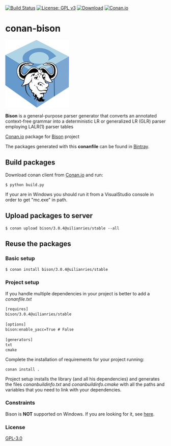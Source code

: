 [![Build Status](https://travis-ci.org/uilianries/conan-bison.svg?branch=release/3.0.4)](https://travis-ci.org/uilianries/conan-bison)
[![License: GPL v3](https://img.shields.io/badge/License-GPL%20v3-red.svg)](http://www.gnu.org/licenses/gpl-3.0)
[![Download](https://api.bintray.com/packages/uilianries/conan/bison%3Auilianries/images/download.svg?version=3.0.4%3Astable)](https://bintray.com/uilianries/conan/bison%3Auilianries/3.0.4%3Astable/link)
[![Conan.io](https://img.shields.io/badge/conan.io-bison%2F3.0.4-green.svg?logo=data:image/png;base64%2CiVBORw0KGgoAAAANSUhEUgAAAA4AAAAOCAMAAAAolt3jAAAA1VBMVEUAAABhlctjlstkl8tlmMtlmMxlmcxmmcxnmsxpnMxpnM1qnc1sn85voM91oM11oc1xotB2oc56pNF6pNJ2ptJ8ptJ8ptN9ptN8p9N5qNJ9p9N9p9R8qtOBqdSAqtOAqtR%2BrNSCrNJ/rdWDrNWCsNWCsNaJs9eLs9iRvNuVvdyVv9yXwd2Zwt6axN6dxt%2Bfx%2BChyeGiyuGjyuCjyuGly%2BGlzOKmzOGozuKoz%2BKqz%2BOq0OOv1OWw1OWw1eWx1eWy1uay1%2Baz1%2Baz1%2Bez2Oe02Oe12ee22ujUGwH3AAAAAXRSTlMAQObYZgAAAAFiS0dEAIgFHUgAAAAJcEhZcwAACxMAAAsTAQCanBgAAAAHdElNRQfgBQkREyOxFIh/AAAAiklEQVQI12NgAAMbOwY4sLZ2NtQ1coVKWNvoc/Eq8XDr2wB5Ig62ekza9vaOqpK2TpoMzOxaFtwqZua2Bm4makIM7OzMAjoaCqYuxooSUqJALjs7o4yVpbowvzSUy87KqSwmxQfnsrPISyFzWeWAXCkpMaBVIC4bmCsOdgiUKwh3JojLgAQ4ZCE0AMm2D29tZwe6AAAAAElFTkSuQmCC)](http://www.conan.io/source/bison/3.0.4/uilianries/stable)

# conan-bison

![Conan Bison](conan-bison.png)

**Bison** is a general-purpose parser generator that converts an annotated context-free grammar into a deterministic LR or generalized LR (GLR) parser employing LALR(1) parser tables

[Conan.io](https://conan.io) package for [Bison](https://www.gnu.org/software/bison/) project

The packages generated with this **conanfile** can be found in [Bintray](https://bintray.com/uilianries/conan/bison%3Auilianries).

## Build packages

Download conan client from [Conan.io](https://conan.io) and run:

    $ python build.py

If your are in Windows you should run it from a VisualStudio console in order to get "mc.exe" in path.

## Upload packages to server

    $ conan upload bison/3.0.4@uilianries/stable --all

## Reuse the packages

### Basic setup

    $ conan install bison/3.0.4@uilianries/stable

### Project setup

If you handle multiple dependencies in your project is better to add a *conanfile.txt*

    [requires]
    bison/3.0.4@uilianries/stable

    [options]
    bison:enable_yacc=True # False

    [generators]
    txt
    cmake

Complete the installation of requirements for your project running:</small></span>

    conan install .

Project setup installs the library (and all his dependencies) and generates the files *conanbuildinfo.txt* and *conanbuildinfo.cmake* with all the paths and variables that you need to link with your dependencies.

### Constraints

Bison is **NOT** supported on Windows. If you are looking for it, see [here](https://sourceforge.net/projects/winflexbison/).

### License
[GPL-3.0](LICENSE)
